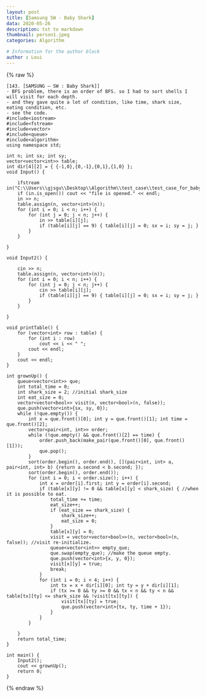 ```yaml
---
layout: post
title: [Samsung SW - Baby Shark]
data: 2020-05-26
description: txt to markdown
thumbnail: person1.jpeg
categories: Algorithm

# Information for the author block
author : Loui
---
```


{% raw %}

	﻿[143. [SAMSUNG – SW : Baby Shark]]
	- BFS problem, there is an order of BFS. so I had to sort shells I will visit for each depth.
	- and they gave quite a lot of condition, like time, shark size, eating condition, etc.
	- see the code.
	#include<iostream>
	#include<fstream>
	#include<vector>
	#include<queue>
	#include<algorithm>
	using namespace std;
	
	int n; int sx; int sy;
	vector<vector<int>> table;
	int dir[4][2] = { {-1,0},{0,-1},{0,1},{1,0} };
	void Input() {
		
		ifstream in("C:\\Users\\gjsgu\\Desktop\\Algorithm\\test_case\\test_case_for_baby_shark.txt");
		if (in.is_open()) cout << "file is opened." << endl;
		in >> n;
		table.assign(n, vector<int>(n));
		for (int i = 0; i < n; i++) {
			for (int j = 0; j < n; j++) {
				in >> table[i][j];
				if (table[i][j] == 9) { table[i][j] = 0; sx = i; sy = j; }
			}
		}
	
	}
	
	void Input2() {
	
		cin >> n;
		table.assign(n, vector<int>(n));
		for (int i = 0; i < n; i++) {
			for (int j = 0; j < n; j++) {
				cin >> table[i][j];
				if (table[i][j] == 9) { table[i][j] = 0; sx = i; sy = j; }
			}
		}
	
	}
	
	void printTable() {
		for (vector<int> row : table) {
			for (int i : row)
				cout << i << " ";
			cout << endl;
		}
		cout << endl;
	}
	
	int grownUp() {
		queue<vector<int>> que;
		int total_time = 0;
		int shark_size = 2; //initial shark_size
		int eat_size = 0;
		vector<vector<bool>> visit(n, vector<bool>(n, false));
		que.push(vector<int>{sx, sy, 0});
		while (!que.empty()) {
			int x = que.front()[0]; int y = que.front()[1]; int time = que.front()[2];
			vector<pair<int, int>> order;
			while (!que.empty() && que.front()[2] == time) {
				order.push_back(make_pair(que.front()[0], que.front()[1]));
				que.pop();
			}
			sort(order.begin(), order.end(), [](pair<int, int> a, pair<int, int> b) {return a.second < b.second; });
			sort(order.begin(), order.end());
			for (int i = 0; i < order.size(); i++) {
				int x = order[i].first; int y = order[i].second;
				if (table[x][y] != 0 && table[x][y] < shark_size) { //when it is possible to eat.
					total_time += time;
					eat_size++;
					if (eat_size == shark_size) {
						shark_size++;
						eat_size = 0;
					}
					table[x][y] = 0;
					visit = vector<vector<bool>>(n, vector<bool>(n, false)); //visit re-initialize.
					queue<vector<int>> empty_que;
					que.swap(empty_que); //make the queue empty.
					que.push(vector<int>{x, y, 0});
					visit[x][y] = true;
					break;
				}
				for (int i = 0; i < 4; i++) {
					int tx = x + dir[i][0]; int ty = y + dir[i][1];
					if (tx >= 0 && ty >= 0 && tx < n && ty < n && table[tx][ty] <= shark_size && !visit[tx][ty]) {
						visit[tx][ty] = true;
						que.push(vector<int>{tx, ty, time + 1});
					}
				}
			}
			
		}
		return total_time;
	}
	
	int main() {
		Input2();
		cout << grownUp();
		return 0;
	}
	
	
{% endraw %}
